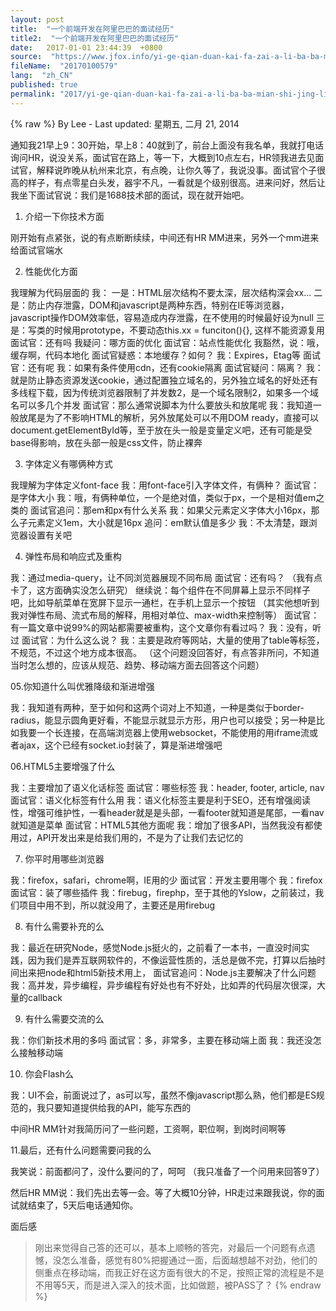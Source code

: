 ```yaml
---
layout: post
title:  "一个前端开发在阿里巴巴的面试经历"
title2:  "一个前端开发在阿里巴巴的面试经历"
date:   2017-01-01 23:44:39  +0800
source:  "https://www.jfox.info/yi-ge-qian-duan-kai-fa-zai-a-li-ba-ba-mian-shi-jing-li.html"
fileName:  "20170100579"
lang:  "zh_CN"
published: true
permalink: "2017/yi-ge-qian-duan-kai-fa-zai-a-li-ba-ba-mian-shi-jing-li.html"
---
```

{% raw %}
By Lee - Last updated: 星期五, 二月 21, 2014

通知我21早上9：30开始，早上8：40就到了，前台上面没有我名单，我就打电话询问HR，说没关系，面试官在路上，等一下，大概到10点左右，HR领我进去见面试官，解释说昨晚从杭州来北京，有点晚，让你久等了，我说没事。面试官个子很高的样子，有点零星白头发，器宇不凡，一看就是个级别很高。进来问好，然后让我坐下面试官说：我们是1688技术部的面试，现在就开始吧。

01. 介绍一下你技术方面

刚开始有点紧张，说的有点断断续续，中间还有HR MM进来，另外一个mm进来给面试官端水

02. 性能优化方面

我理解为代码层面的
我：
一是：HTML层次结构不要太深，层次结构深会xx…
二是：防止内存泄露，DOM和javascript是两种东西，特别在IE等浏览器，javascript操作DOM效率低，容易造成内存泄露，在不使用的时候最好设为null
三是：写类的时候用prototype，不要动态this.xx = funciton(){}, 这样不能资源复用
面试官：还有吗
我疑问：哪方面的优化
面试官：站点性能优化
我豁然，说：哦，缓存啊，代码本地化
面试官疑惑：本地缓存？如何？
我：Expires，Etag等
面试官：还有呢
我：如果有条件使用cdn，还有cookie隔离
面试官疑问：隔离？
我：就是防止静态资源发送cookie，通过配置独立域名的，另外独立域名的好处还有多线程下载，因为传统浏览器限制了并发数2，是一个域名限制2，如果多一个域名可以多几个并发
面试官：那么通常说脚本为什么要放头和放尾呢
我：我知道一般放尾是为了不影响HTML的解析，另外放尾处可以不用DOM ready，直接可以document.getElementById等，至于放在头一般是变量定义吧，还有可能是受base得影响，放在头部一般是css文件，防止裸奔

03. 字体定义有哪俩种方式

我理解为字体定义font-face
我：用font-face引入字体文件，有俩种？
面试官：是字体大小
我：哦，有俩种单位，一个是绝对值，类似于px，一个是相对值em之类的
面试官追问：那em和px有什么关系
我：如果父元素定义字体大小16px，那么子元素定义1em，大小就是16px
追问：em默认值是多少
我：不太清楚，跟浏览器设置有关吧

04. 弹性布局和响应式及重构

我：通过media-query，让不同浏览器展现不同布局
面试官：还有吗？
（我有点卡了，这方面确实没怎么研究）
继续说：每个组件在不同屏幕上显示不同样子吧，比如导航菜单在宽屏下显示一通栏，在手机上显示一个按钮
（其实他想听到我对弹性布局、流式布局的解释，用相对单位、max-width来控制等）
面试官：有一篇文章中说99%的网站都需要被重构，这个文章你有看过吗？
我：没有，听过
面试官：为什么这么说？
我：主要是政府等网站，大量的使用了table等标签，不规范，不过这个地方成本很高。
（这个问题没回答好，有点答非所问，不知道当时怎么想的，应该从规范、趋势、移动端方面去回答这个问题）

05.你知道什么叫优雅降级和渐进增强

我：我知道有两种，至于如何和这两个词对上不知道，一种是类似于border-radius，能显示圆角更好看，不能显示就显示方形，用户也可以接受；另一种是比如我要一个长连接，在高端浏览器上使用websocket，不能使用的用iframe流或者ajax，这个已经有socket.io封装了，算是渐进增强吧

06.HTML5主要增强了什么

我：主要增加了语义化话标签
面试官：哪些标签
我：header, footer, article, nav
面试官：语义化标签有什么用
我：语义化标签主要是利于SEO，还有增强阅读性，增强可维护性，一看header就是是头部，一看footer就知道是尾部，一看nav就知道是菜单
面试官：HTML5其他方面呢
我：增加了很多API，当然我没有都使用过，API开发出来是给我们用的，不是为了让我们去记忆的

07. 你平时用哪些浏览器

我：firefox，safari，chrome啊，IE用的少
面试官：开发主要用哪个
我：firefox
面试官：装了哪些插件
我：firebug，firephp，至于其他的Yslow，之前装过，我们项目中用不到，所以就没用了，主要还是用firebug

08. 有什么需要补充的么

我：最近在研究Node，感觉Node.js挺火的，之前看了一本书，一直没时间实践，因为我们是弄互联网软件的，不像运营性质的，活总是做不完，打算以后抽时间出来把node和html5新技术用上，
面试官追问：Node.js主要解决了什么问题
我：高并发，异步编程，异步编程有好处也有不好处，比如弄的代码层次很深，大量的callback

09. 有什么需要交流的么

我：你们新技术用的多吗
面试官：多，非常多，主要在移动端上面
我：我还没怎么接触移动端

10. 你会Flash么

我：UI不会，前面说过了，as可以写，虽然不像javascript那么熟，他们都是ES规范的，我只要知道提供给我的API，能写东西的

中间HR MM针对我简历问了一些问题，工资啊，职位啊，到岗时间啊等

11.最后，还有什么问题需要问我的么

我笑说：前面都问了，没什么要问的了，呵呵
（我只准备了一个问用来回答9了）

然后HR MM说：我们先出去等一会。等了大概10分钟，HR走过来跟我说，你的面试就结束了，5天后电话通知你。

面后感

> 刚出来觉得自己答的还可以，基本上顺畅的答完，对最后一个问题有点遗憾，没怎么准备，感觉有80%把握通过一面，后面越想越不对劲，他们的侧重点在移动端，而我正好在这方面有很大的不足，按照正常的流程是不是不用等5天，而是进入深入的技术面，比如做题，被PASS了？
{% endraw %}

